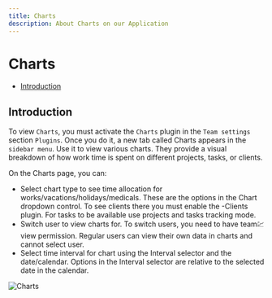 ```yaml
---
title: Charts
description: About Charts on our Application
---
```


# Charts

- [Introduction](#introduction)

<a name="introduction"></a>
## Introduction

To view `Charts`, you must activate the `Charts` plugin in the `Team settings` section `Plugins`.
Once you do it, a new tab called Charts appears in the `sidebar menu`. Use it to view various charts. They provide a visual breakdown of how work time is spent on different projects, tasks, or clients.

On the Charts page, you can:
- Select chart type to see time allocation for works/vacations/holidays/medicals. These are the options in the Chart dropdown control. To see clients there you must enable the -Clients plugin. For tasks to be available use projects and tasks tracking mode.
- Switch user to view charts for. To switch users, you need to have team:chart:view permission. Regular users can view their own data in charts and cannot select user.
- Select time interval for chart using the Interval selector and the date/calendar. Options in the Interval selector are relative to the selected date in the calendar.


![Charts](https://raw.githubusercontent.com/zaimea/zaimea-docs/main/preview/charts.jpg)

